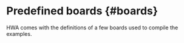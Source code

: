 
Predefined boards		{#boards}
=================

HWA comes with the definitions of a few boards used to compile the examples.
